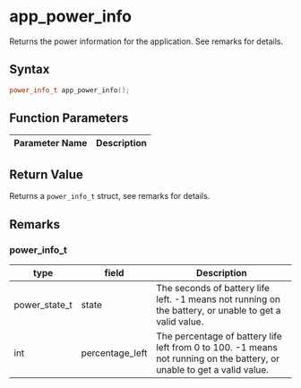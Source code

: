 # app_power_info

Returns the power information for the application. See remarks for details.

## Syntax

```cpp
power_info_t app_power_info();
```

## Function Parameters

Parameter Name | Description
--- | ---

## Return Value

Returns a `power_info_t` struct, see remarks for details.

## Remarks

### power_info_t

type | field | Description
--- | --- | ---
power_state_t | state | The seconds of battery life left. -1 means not running on the battery, or unable to get a valid value.
int | percentage_left | The percentage of battery life left from 0 to 100. -1 means not running on the battery, or unable to get a valid value.
